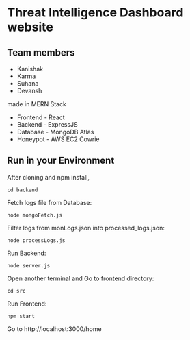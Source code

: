 # Threat Intelligence Dashboard website

## Team members

- Kanishak
- Karma
- Suhana
- Devansh

made in MERN Stack

- Frontend - React
- Backend - ExpressJS
- Database - MongoDB Atlas
- Honeypot - AWS EC2 Cowrie

## Run in your Environment

After cloning and npm install,
```
cd backend
```
Fetch logs file from Database:
```
node mongoFetch.js
```
Filter logs from monLogs.json into processed_logs.json:
```
node processLogs.js
```
Run Backend:
```
node server.js
```
Open another terminal and Go to frontend directory:
```
cd src
```
Run Frontend:
```
npm start
```
Go to http://localhost:3000/home

